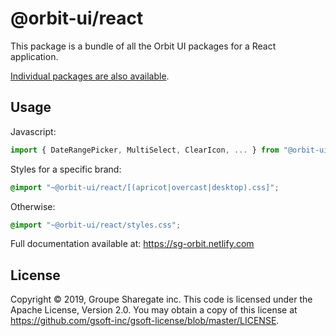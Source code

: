 # @orbit-ui/react

This package is a bundle of all the Orbit UI packages for a React application.

[Individual packages are also available](../../../README.md#npm-packages).

## Usage

Javascript:

```javascript
import { DateRangePicker, MultiSelect, ClearIcon, ... } from "@orbit-ui/react";
```

Styles for a specific brand:

```css
@import "~@orbit-ui/react/[(apricot|overcast|desktop).css]";
```

Otherwise:

```css
@import "~@orbit-ui/react/styles.css";
```

Full documentation available at: https://sg-orbit.netlify.com

## License

Copyright © 2019, Groupe Sharegate inc. This code is licensed under the Apache License, Version 2.0. You may obtain a copy of this license at https://github.com/gsoft-inc/gsoft-license/blob/master/LICENSE.
